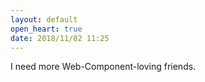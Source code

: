 ```yaml
---
layout: default
open_heart: true
date: 2018/11/02 11:25
---
```


I need more Web-Component-loving friends.
